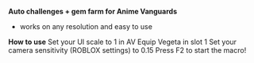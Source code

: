 **Auto challenges + gem farm for Anime Vanguards**
- works on any resolution and easy to use

**How to use**
Set your UI scale to 1 in AV
Equip Vegeta in slot 1
Set your camera sensitivity (ROBLOX settings) to 0.15
Press F2 to start the macro!
